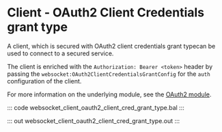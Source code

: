 # Client - OAuth2 Client Credentials grant type

A client, which is secured with OAuth2 client credentials grant typecan be used to connect to a secured service.

The client is enriched with the `Authorization: Bearer <token>` header by passing the `websocket:OAuth2ClientCredentialsGrantConfig` for the `auth` configuration of the client.

For more information on the underlying module, see the [OAuth2 module](https://lib.ballerina.io/ballerina/oauth2/latest/).

::: code websocket_client_oauth2_client_cred_grant_type.bal :::

::: out websocket_client_oauth2_client_cred_grant_type.out :::